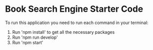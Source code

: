 # Book Search Engine Starter Code
To run this application you need to run each command in your terminal:
1. Run 'npm install' to get all the necessary packages
2. Run 'npm run develop'
3. Run 'npm start'